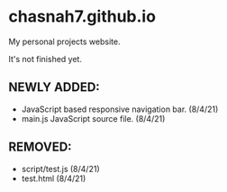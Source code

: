 # chasnah7.github.io

My personal projects website.

It's not finished yet.

## NEWLY ADDED:

  - JavaScript based responsive navigation bar. (8/4/21)
  - main.js JavaScript source file. (8/4/21)


## REMOVED:

  - script/test.js (8/4/21)
  - test.html (8/4/21)
